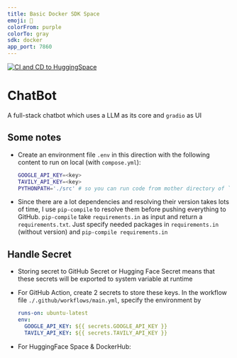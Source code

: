 ```yaml
---
title: Basic Docker SDK Space
emoji: 🐳
colorFrom: purple
colorTo: gray
sdk: docker
app_port: 7860
---
```


[![CI and CD to HuggingSpace](https://github.com/baolongnguyenmac/chatbot/actions/workflows/main.yml/badge.svg)](https://github.com/baolongnguyenmac/chatbot/actions/workflows/main.yml)

# ChatBot

A full-stack chatbot which uses a LLM as its core and `gradio` as UI

## Some notes

- Create an environment file `.env` in this direction with the following content to run on local (with `compose.yml`):

    ```bash
    GOOGLE_API_KEY=<key>
    TAVILY_API_KEY=<key>
    PYTHONPATH='./src' # so you can run code from mother directory of `./src`
    ```

- Since there are a lot dependencies and resolving their version takes lots of time, I use `pip-compile` to resolve them before pushing everything to GitHub. `pip-compile` take `requirements.in` as input and return a `requirements.txt`. Just specify needed packages in `requirements.in` (without version) and `pip-compile requirements.in`

## Handle Secret

- Storing secret to GitHub Secret or Hugging Face Secret means that these secrets will be exported to system variable at runtime

- For GitHub Action, create 2 secrets to store these keys. In the workflow file `./.github/workflows/main.yml`, specify the environment by

    ```yml
    runs-on: ubuntu-latest
    env:
      GOOGLE_API_KEY: ${{ secrets.GOOGLE_API_KEY }}
      TAVILY_API_KEY: ${{ secrets.TAVILY_API_KEY }}
    ```


- For HuggingFace Space & DockerHub: